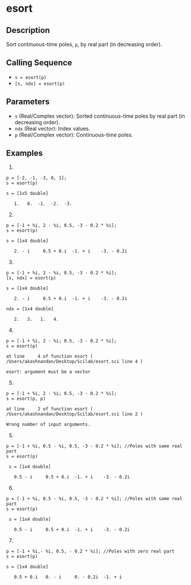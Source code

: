 # esort

## Description
Sort continuous-time poles, `p`, by real part (in decreasing order).

## Calling Sequence
- `s = esort(p)`
- `[s, ndx] = esort(p)`

## Parameters
- `s` (Real/Complex vector): Sorted continuous-time poles by real part (in decreasing order).
- `ndx` (Real vector): Index values.
- `p` (Real/Complex vector): Continuous-time poles.

## Examples
1.
```
p = [-2, -1, -3, 0, 1];
s = esort(p)
```
```
s = [1x5 double]

   1.   0.  -1.  -2.  -3.
```
2.
```
p = [-1 + %i, 2 - %i, 0.5, -3 - 0.2 * %i];
s = esort(p)
```
```
s = [1x4 double]

   2. - i     0.5 + 0.i  -1. + i    -3. - 0.2i
```
3.
```
p = [-1 + %i, 2 - %i, 0.5, -3 - 0.2 * %i];
[s, ndx] = esort(p)
```
```
s = [1x4 double]

   2. - i     0.5 + 0.i  -1. + i    -3. - 0.2i

ndx = [1x4 double]

   2.   3.   1.   4.
```
4.
```
p = [-1 + %i, 2 - %i; 0.5, -3 - 0.2 * %i];
s = esort(p)
```
```
at line     4 of function esort ( /Users/akashnandan/Desktop/Scilab/esort.sci line 4 )

esort: argument must be a vector
```
5.
```
p = [-1 + %i, 2 - %i; 0.5, -3 - 0.2 * %i];
s = esort(p, p)
```
```
at line     2 of function esort ( /Users/akashnandan/Desktop/Scilab/esort.sci line 2 )

Wrong number of input arguments.
```
5.
```
p = [-1 + %i, 0.5 - %i, 0.5, -3 - 0.2 * %i]; //Poles with same real part
s = esort(p)
```
```
 s = [1x4 double]

   0.5 - i     0.5 + 0.i  -1. + i    -3. - 0.2i
```
6.
```
p = [-1 + %i, 0.5 - %i, 0.5, -3 - 0.2 * %i]; //Poles with same real part
s = esort(p)
```
```
 s = [1x4 double]

   0.5 - i     0.5 + 0.i  -1. + i    -3. - 0.2i
```
7.
```
p = [-1 + %i,- %i, 0.5, - 0.2 * %i]; //Poles with zero real part
s = esort(p)
```
```
s = [1x4 double]

   0.5 + 0.i   0. - i     0. - 0.2i  -1. + i  
```
